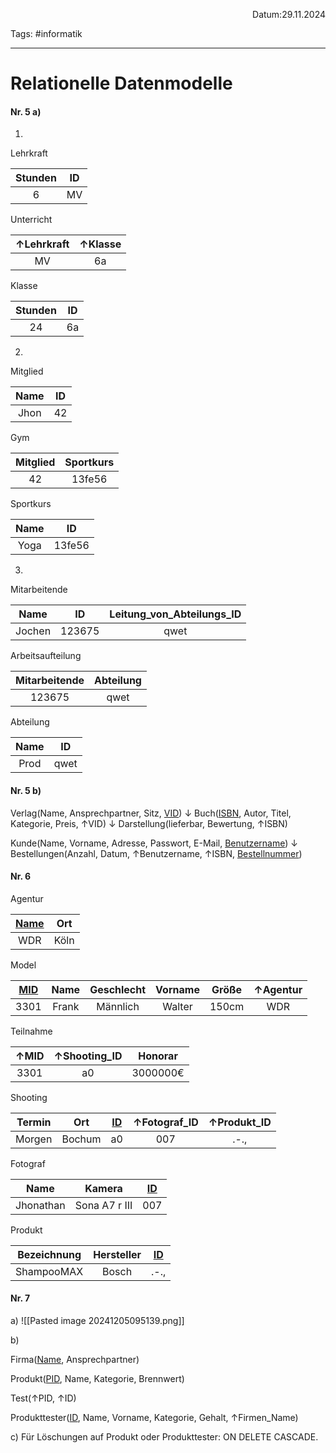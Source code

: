 <p align="right">Datum:29.11.2024</p>

Tags: #informatik 

---

# Relationelle Datenmodelle

#### Nr. 5 a)


1. 

Lehrkraft

Stunden | ID 
:-:|:-:
6|MV


Unterricht

↑Lehrkraft | ↑Klasse
:-:|:-:
MV | 6a

Klasse

Stunden | ID
:-:|:-:
24 | 6a


2. 

Mitglied

Name|ID
:-:|:-:
Jhon|42


Gym

Mitglied | Sportkurs
:-:|:-:
42|13fe56


Sportkurs

Name | ID
:-:|:-:
Yoga| 13fe56


3. 

Mitarbeitende

Name | ID | Leitung_von_Abteilungs_ID
:-:|:-:|:-:
Jochen| 123675 | qwet

Arbeitsaufteilung

Mitarbeitende|Abteilung
:-:|:-:
123675|qwet


Abteilung 

Name | ID
:-:|:-:
Prod| qwet

#### Nr. 5 b)

Verlag(Name, Ansprechpartner, Sitz, <u>VID</u>)
↓
Buch(<u>ISBN</u>, Autor, Titel, Kategorie, Preis, ↑VID)
↓
Darstellung(lieferbar, Bewertung, ↑ISBN)

Kunde(Name, Vorname, Adresse, Passwort, E-Mail, <u>Benutzername</u>)
↓
Bestellungen(Anzahl, Datum, ↑Benutzername, ↑ISBN, <u>Bestellnummer</u>)



#### Nr. 6

Agentur

<u>Name</u> | Ort
:-:|:-:
WDR | Köln

Model

<u>MID</u>| Name | Geschlecht | Vorname | Größe | ↑Agentur
:-:|:-:|:-:|:-:|:-:|:-:
3301|Frank|Männlich|Walter|150cm|WDR


Teilnahme

↑MID|↑Shooting_ID|Honorar
:-:|:-:|:-:
3301|a0|3000000€


Shooting

Termin|Ort|<u>ID</u>|↑Fotograf_ID|↑Produkt_ID
:-:|:-:|:-:|:-:|:-:
Morgen| Bochum|a0|007|.-.,


Fotograf

Name|Kamera|<u>ID</u>
:-:|:-:|:-:
Jhonathan|Sona A7 r III| 007


Produkt

Bezeichnung | Hersteller | <u>ID</u>
:-:|:-:|:-:
ShampooMAX | Bosch | .-.,


#### Nr. 7 

a)
![[Pasted image 20241205095139.png]]

b)

Firma(<u>Name</u>, Ansprechpartner)

Produkt(<u>PID</u>, Name, Kategorie, Brennwert)

Test(↑PID, ↑ID)

Produkttester(<u>ID</u>, Name, Vorname, Kategorie, Gehalt, ↑Firmen_Name)

c)
Für Löschungen auf Produkt oder Produkttester:
ON DELETE CASCADE.

